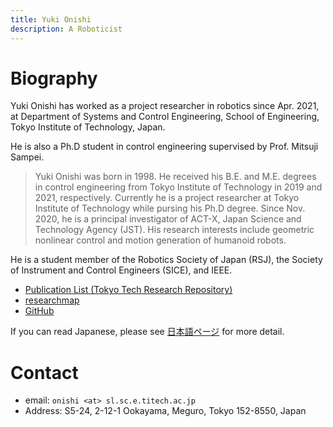 ```yaml
---
title: Yuki Onishi
description: A Roboticist
---
```


# Biography

Yuki Onishi has worked as a project researcher in robotics since Apr. 2021, at Department of Systems and Control Engineering, School of Engineering, Tokyo Institute of Technology, Japan.

He is also a Ph.D student in control engineering supervised by Prof. Mitsuji Sampei.

> Yuki Onishi was born in 1998. He received his B.E. and M.E. degrees in control engineering from Tokyo Institute of Technology in 2019 and 2021, respectively. Currently he is a project researcher at Tokyo Institute of Technology while pursing his Ph.D degree. Since Nov. 2020, he is a principal investigator of ACT-X, Japan Science and Technology Agency (JST). His research interests include geometric nonlinear control and motion generation of humanoid robots.

He is a student member of the Robotics Society of Japan (RSJ), the Society of Instrument and Control Engineers (SICE), and IEEE.

- [Publication List (Tokyo Tech Research Repository)](https://t2r2.star.titech.ac.jp/cgi-bin/researcherpublicationlist.cgi?lv=en&q_researcher_content_number=7ea460992f42e710d0a8afd31c578ddd&alldisp=1&tab_yf=2021)
- [researchmap](https://researchmap.jp/yuki_onishi/?lang=en)
- [GitHub](https://github.com/ssr-yuki)

If you can read Japanese, please see [日本語ページ](./index_ja) for more detail.

# Contact
- email: `onishi <at> sl.sc.e.titech.ac.jp`
- Address: S5-24, 2-12-1 Ookayama, Meguro, Tokyo 152-8550, Japan
